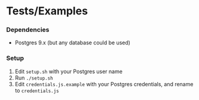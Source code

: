 # Tests/Examples

### Dependencies
- Postgres 9.x (but any database could be used)

### Setup
1. Edit ````setup.sh```` with your Postgres user name
2. Run ````./setup.sh````
3. Edit ````credentials.js.example```` with your Postgres credentials, and rename to ````credentials.js````
